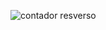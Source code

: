 
![contador resverso](https://github.com/DigitalHDR/Contador-Reverso-v1/assets/73972922/d141c817-d5e5-44bb-ba28-0df42252d5a8)
